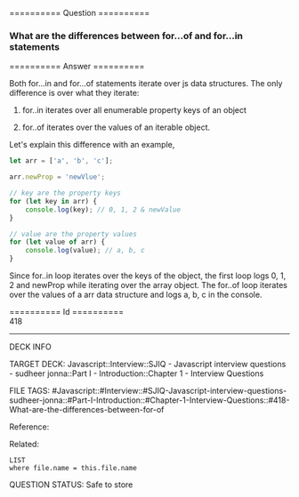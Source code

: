 ========== Question ==========  

### What are the differences between for...of and for...in statements  

========== Answer ==========  

Both for...in and for...of statements iterate over js data structures. The only difference is over what they iterate:

1. for..in iterates over all enumerable property keys of an object

2. for..of iterates over the values of an iterable object.

Let's explain this difference with an example,

```javascript
let arr = ['a', 'b', 'c'];

arr.newProp = 'newVlue';

// key are the property keys
for (let key in arr) {
    console.log(key); // 0, 1, 2 & newValue
}

// value are the property values
for (let value of arr) {
    console.log(value); // a, b, c
}
```

Since for..in loop iterates over the keys of the object, the first loop logs 0, 1, 2 and newProp while iterating over the array object. The for..of loop iterates over the values of a arr data structure and logs a, b, c in the console.

========== Id ==========  
418

---

DECK INFO

TARGET DECK: Javascript::Interview::SJIQ - Javascript interview questions - sudheer jonna::Part I - Introduction::Chapter 1 - Interview Questions

FILE TAGS: #Javascript::#Interview::#SJIQ-Javascript-interview-questions-sudheer-jonna::#Part-I-Introduction::#Chapter-1-Interview-Questions::#418-What-are-the-differences-between-for-of

Reference:

Related:

```dataview
LIST
where file.name = this.file.name
```

QUESTION STATUS: Safe to store

